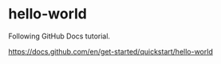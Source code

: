 # hello-world
Following GitHub Docs tutorial.

https://docs.github.com/en/get-started/quickstart/hello-world
